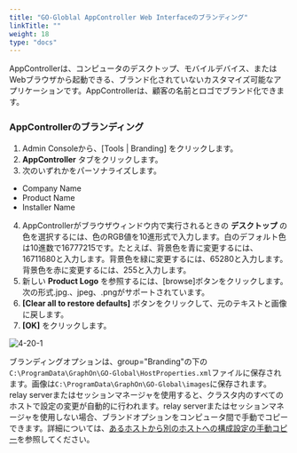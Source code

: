 ```yaml
---
title: "GO-Globlal AppController Web Interfaceのブランディング"
linkTitle: ""
weight: 18
type: "docs"
---
```


AppControllerは、コンピュータのデスクトップ、モバイルデバイス、またはWebブラウザから起動できる、ブランド化されていないカスタマイズ可能なアプリケーションです。AppControllerは、顧客の名前とロゴでブランド化できます。

### AppControllerのブランディング

1. Admin Consoleから、[Tools | Branding] をクリックします。
2. **AppController** タブをクリックします。
3. 次のいずれかをパーソナライズします。
* Company Name
* Product Name
* Installer Name
4. AppControllerがブラウザウィンドウ内で実行されるときの **デスクトップ** の色を選択するには、色のRGB値を10進形式で入力します。白のデフォルト色は10進数で16777215です。たとえば、背景色を青に変更するには、16711680と入力します。背景色を緑に変更するには、65280と入力します。背景色を赤に変更するには、255と入力します。
5. 新しい **Product Logo** を参照するには、[browse]ボタンをクリックします。次の形式.jpg.、jpeg、.pngがサポートされています。
6. **[Clear all to restore defaults]** ボタンをクリックして、元のテキストと画像に戻します。
7. **[OK]** をクリックします。

![4-20-1](/img/4-20-1.png) 

ブランディングオプションは、group="Branding"の下の`C:\ProgramData\GraphOn\GO-Global\HostProperties.xml`ファイルに保存されます。画像は`C:\ProgramData\GraphOn\GO-Global\images`に保存されます。
relay serverまたはセッションマネージャを使用すると、クラスタ内のすべてのホストで設定の変更が自動的に行われます。relay serverまたはセッションマネージャを使用しない場合、ブランドオプションをコンピュータ間で手動でコピーできます。詳細については、[あるホストから別のホストへの構成設定の手動コピー](/docs/go-globalrc61/advancedtopics/configuringafarmhost/#あるホストから別のホストへの構成設定の手動コピー)を参照してください。